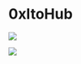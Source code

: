 # 0xItoHub

![](https://github-readme-stats.vercel.app/api/top-langs?username=0xItohub)

![](https://skillicons.dev/icons?i=html,css,js,java,python)
